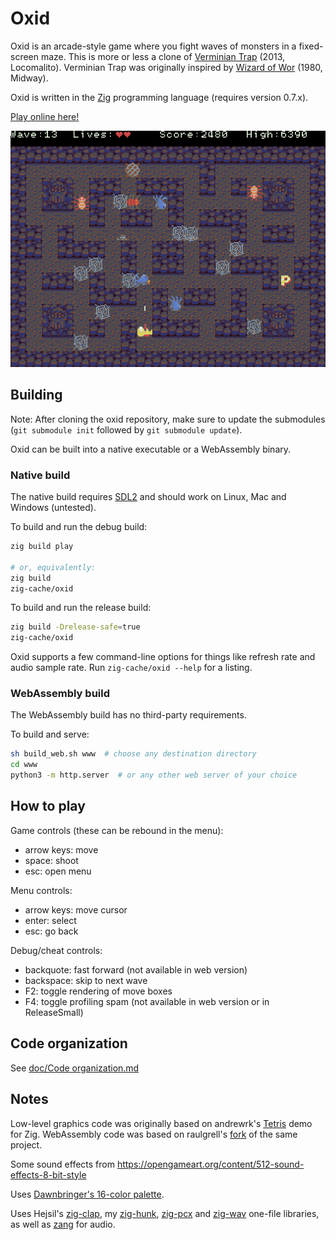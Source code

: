 # Oxid
Oxid is an arcade-style game where you fight waves of monsters in a fixed-screen maze. This is more or less a clone of [Verminian Trap](http://locomalito.com/verminian_trap.php) (2013, Locomalito). Verminian Trap was originally inspired by [Wizard of Wor](https://en.wikipedia.org/wiki/Wizard_of_Wor) (1980, Midway).

Oxid is written in the [Zig](https://ziglang.org) programming language (requires version 0.7.x).

[Play online here!](https://dbandstra.github.io/oxid/)

![Screenshot](screenshot.png)

## Building
Note: After cloning the oxid repository, make sure to update the submodules (`git submodule init` followed by `git submodule update`).

Oxid can be built into a native executable or a WebAssembly binary.

### Native build
The native build requires [SDL2](https://www.libsdl.org/) and should work on Linux, Mac and Windows (untested).

To build and run the debug build:
```sh
zig build play

# or, equivalently:
zig build
zig-cache/oxid
```

To build and run the release build:
```sh
zig build -Drelease-safe=true
zig-cache/oxid
```

Oxid supports a few command-line options for things like refresh rate and audio sample rate. Run `zig-cache/oxid --help` for a listing.

### WebAssembly build
The WebAssembly build has no third-party requirements.

To build and serve:
```sh
sh build_web.sh www  # choose any destination directory
cd www
python3 -m http.server  # or any other web server of your choice
```

## How to play
Game controls (these can be rebound in the menu):
* arrow keys: move
* space: shoot
* esc: open menu

Menu controls:
* arrow keys: move cursor
* enter: select
* esc: go back

Debug/cheat controls:
* backquote: fast forward (not available in web version)
* backspace: skip to next wave
* F2: toggle rendering of move boxes
* F4: toggle profiling spam (not available in web version or in ReleaseSmall)

## Code organization
See [doc/Code organization.md](doc/Code%20organization.md)

## Notes
Low-level graphics code was originally based on andrewrk's [Tetris](https://github.com/andrewrk/tetris) demo for Zig. WebAssembly code was based on raulgrell's [fork](https://github.com/raulgrell/tetris) of the same project.

Some sound effects from https://opengameart.org/content/512-sound-effects-8-bit-style

Uses [Dawnbringer's 16-color palette](http://pixeljoint.com/forum/forum_posts.asp?TID=12795).

Uses Hejsil's [zig-clap](https://github.com/Hejsil/zig-clap), my [zig-hunk](https://github.com/dbandstra/zig-hunk), [zig-pcx](https://github.com/dbandstra/zig-pcx) and [zig-wav](https://github.com/dbandstra/zig-wav) one-file libraries, as well as [zang](https://github.com/dbandstra/zang) for audio.
